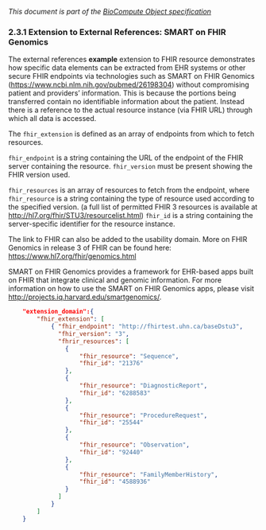 _This document is part of the [BioCompute Object specification](bco-specification.md)_


### 2.3.1 Extension to External References: SMART on FHIR Genomics

The external references **example** extension to FHIR resource demonstrates how specific data elements can be extracted from EHR systems or other secure FHIR endpoints via technologies such as SMART on FHIR Genomics (https://www.ncbi.nlm.nih.gov/pubmed/26198304) without compromising patient and providers’ information. This is because the portions being transferred contain no identifiable information about the patient. Instead there is a reference to the actual resource instance (via FHIR URL) through which all data is accessed.

The `fhir_extension` is defined as an array of endpoints from which to fetch resources. 

`fhir_endpoint` is a string containing the URL of the endpoint of the FHIR server containing the resource. `fhir_version` must be present showing the FHIR version used.

`fhir_resources` is an array of resources to fetch from the endpoint, where `fhir_resource` is a string containing the type of resource used according to the specified version. (a full list of permitted FHIR 3 resources is available at http://hl7.org/fhir/STU3/resourcelist.html) `fhir_id` is a string containing the server-specific identifier for the resource instance. 

The link to FHIR can also be added to the usability domain.  More on FHIR Genomics in release 3 of FHIR can be found here: https://www.hl7.org/fhir/genomics.html

SMART on FHIR Genomics provides a framework for EHR-based apps built on FHIR that integrate clinical and genomic information. For more information on how to use the SMART on FHIR Genomics apps, please visit http://projects.iq.harvard.edu/smartgenomics/.   

```json
    "extension_domain":{
        "fhir_extension": [
            { "fhir_endpoint": "http://fhirtest.uhn.ca/baseDstu3",
              "fhir_version": "3",
              "fhrir_resources": [
                {
                    "fhir_resource": "Sequence",
                    "fhir_id": "21376"
                },
                {
                    "fhir_resource": "DiagnosticReport",
                    "fhir_id": "6288583"
                },
                {
                    "fhir_resource": "ProcedureRequest",
                    "fhir_id": "25544"
                },
                {
                    "fhir_resource": "Observation",
                    "fhir_id": "92440"
                },
                {
                    "fhir_resource": "FamilyMemberHistory",
                    "fhir_id": "4588936"
                }
              ]
            }
        ]
    }
```
